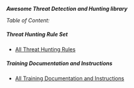 *****Awesome Threat Detection and Hunting library*****


*Table of Content:*

##### Threat Hunting Rule Set
- [All Threat Hunting Rules](https://threat-hunting.github.io/Awesome-ThreatHunting/Threat%20Hunting%20Rule%20Set)

##### Training Documentation and Instructions
- [All Training Documentation and Instructions](https://threat-hunting.github.io/Awesome-ThreatHunting/Training%20Documentation%20and%20Instructions/)




